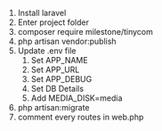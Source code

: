  
1. Install laravel
1. Enter project folder
1. composer require milestone/tinycom
1. php artisan vendor:publish
1. Update .env file
    1.  Set APP_NAME
	1.  Set APP_URL
	1.  Set APP_DEBUG
	1.  Set DB Details
	1.  Add MEDIA_DISK=media
1. php artisan:migrate
1. comment every routes in web.php